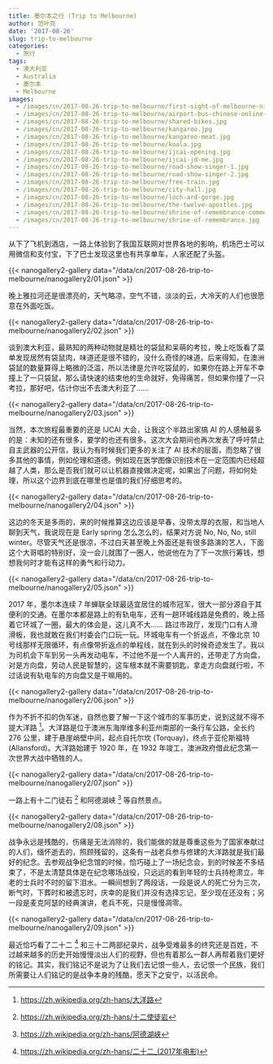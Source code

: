 ```yaml
---
title: 墨尔本之行 (Trip to Melbourne)
author: 范叶亮
date: '2017-08-26'
slug: trip-to-melbourne
categories:
  - 旅行
tags:
  - 澳大利亚
  - Australia
  - 墨尔本
  - Melbourne
images:
  - /images/cn/2017-08-26-trip-to-melbourne/first-sight-of-melbourne-night.jpg
  - /images/cn/2017-08-26-trip-to-melbourne/airport-bus-chinese-online-payment.jpg
  - /images/cn/2017-08-26-trip-to-melbourne/shared-bikes.jpg
  - /images/cn/2017-08-26-trip-to-melbourne/kangaroo.jpg
  - /images/cn/2017-08-26-trip-to-melbourne/kangaroo-meat.jpg
  - /images/cn/2017-08-26-trip-to-melbourne/koala.jpg
  - /images/cn/2017-08-26-trip-to-melbourne/ijcai-opening.jpg
  - /images/cn/2017-08-26-trip-to-melbourne/ijcai-jd-me.jpg
  - /images/cn/2017-08-26-trip-to-melbourne/road-show-singer-1.jpg
  - /images/cn/2017-08-26-trip-to-melbourne/road-show-singer-2.jpg
  - /images/cn/2017-08-26-trip-to-melbourne/free-train.jpg
  - /images/cn/2017-08-26-trip-to-melbourne/city-hall.jpg
  - /images/cn/2017-08-26-trip-to-melbourne/loch-ard-gorge.jpg
  - /images/cn/2017-08-26-trip-to-melbourne/the-twelve-apostles.jpg
  - /images/cn/2017-08-26-trip-to-melbourne/shrine-of-remembrance-commemoration.jpg
  - /images/cn/2017-08-26-trip-to-melbourne/shrine-of-remembrance.jpg
---
```


从下了飞机到酒店，一路上体验到了我国互联网对世界各地的影响，机场巴士可以用微信和支付宝，下了巴士发现这里也有共享单车，人家还配了头盔。

{{< nanogallery2-gallery data="/data/cn/2017-08-26-trip-to-melbourne/nanogallery2/01.json" >}}

晚上雅拉河还是很漂亮的，天气略凉，空气不错，淡淡的云，大冷天的人们也很愿意在外面吃饭。

{{< nanogallery2-gallery data="/data/cn/2017-08-26-trip-to-melbourne/nanogallery2/02.json" >}}

谈到澳大利亚，最熟知的两种动物就是精壮的袋鼠和呆萌的考拉，晚上吃饭看了菜单发现居然有袋鼠肉，味道还是很不错的，没什么奇怪的味道。后来得知，在澳洲袋鼠的数量算得上略微的泛滥，所以法律是允许吃袋鼠的，如果你在路上开车不幸撞上了一只袋鼠，那么请快速的结束他的生命就好，免得痛苦，但如果你撞了一只考拉，那好吧，估计你出不去澳大利亚了......

{{< nanogallery2-gallery data="/data/cn/2017-08-26-trip-to-melbourne/nanogallery2/03.json" >}}

当然，本次旅程最重要的还是 IJCAI 大会，让我这个半路出家搞 AI 的人感触最多的是：未知的还有很多，要学的也还有很多。这次大会期间也再次发表了呼吁禁止自主武器的公开信，我认为有时候我们更多的关注了 AI 技术的层面，而忽略了很多其他的事情，例如伦理和道德。例如现在医学图像识别技术在一定范围内已经超越了人类，那么是否我们就可以让机器直接做决定呢，如果出了问题，将如何处理，所以这个边界到底在哪里也是值的我们仔细思考的。

{{< nanogallery2-gallery data="/data/cn/2017-08-26-trip-to-melbourne/nanogallery2/04.json" >}}

这边的冬天是多雨的，来的时候推算这边应该是早春，没带太厚的衣服，和当地人聊到天气，我说现在是 Early spring 怎么怎么的，结果对方说 No, No, No, still winter。尽管天气还是很凉，不过白天甚至晚上外面还是有很多路演的艺人，下面这个大哥唱的特别好，没一会儿就围了一圈人，他说他在为了下一次旅行筹钱，想想我何时才能有这样的勇气和行动力。

{{< nanogallery2-gallery data="/data/cn/2017-08-26-trip-to-melbourne/nanogallery2/05.json" >}}

2017 年，墨尔本连续 7 年蝉联全球最适宜居住的城市冠军，很大一部分源自于其便利的交通。在墨尔本都是路上的有轨电车，还有一趟环城线路是免费的，晚上搭着它环城了一圈，最大的体会是，这儿真不大...... 路过市政厅，发现门口有人滑滑板，我也就敢在我们村委会门口玩一玩。环城电车有一个折返点，不像北京 10 号线那样无限循环，有点像带折返点的单程线，就在到头的时候奇迹发生了。我以为司机会下车到另一头再发动电车，不过他不是一个人离开的，还带走了方向盘，对是方向盘，劳动人民是智慧的，这车根本就不需要钥匙，拿走方向盘就行啦，不过话说有轨电车的方向盘又是干嘛用的。

{{< nanogallery2-gallery data="/data/cn/2017-08-26-trip-to-melbourne/nanogallery2/06.json" >}}

作为不折不扣的伪军迷，自然也要了解一下这个城市的军事历史，说到这就不得不提大洋路 [^the-great-ocean-road]。大洋路是位于澳洲东海岸维多利亚州南部的一条行车公路，全长约 276 公里，建于悬崖峭壁中间，起点自托尔坎 (Torquay)，终点于亚伦斯福特 (Allansford)。大洋路始建于 1920 年，在 1932 年竣工，澳洲政府借此纪念第一次世界大战中牺牲的人。

{{< nanogallery2-gallery data="/data/cn/2017-08-26-trip-to-melbourne/nanogallery2/07.json" >}}

一路上有十二门徒石 [^the-twelve-apostles] 和阿德湖峡 [^loch-ard-gorge] 等自然景点。

{{< nanogallery2-gallery data="/data/cn/2017-08-26-trip-to-melbourne/nanogallery2/08.json" >}}

战争永远是残酷的，伤痛是无法消除的，我们能做的就是尊重这些为了国家奉献过的人们，缅怀逝去的，照顾残留的，这条有一战老兵参与修建的大洋路就是我们最好的纪念。去参观战争纪念馆的时候，恰巧碰上了一场纪念会，到的时候差不多结束了，不是太清楚具体是在纪念哪场战役，只远远的看到年轻的士兵持枪肃立，年老的士兵时不时的留下泪水。一瞬间想到了两段话，一段是说人的死亡分为三次，断气时，下葬时和被遗忘时，庆幸的是我们并没有选择忘记，至少现在还没有；另一段是麦克阿瑟的经典演讲，老兵不死，只是慢慢凋零。

{{< nanogallery2-gallery data="/data/cn/2017-08-26-trip-to-melbourne/nanogallery2/09.json" >}}

最近恰巧看了二十二 [^twenty-two] 和三十二两部纪录片，战争受难最多的终究还是百姓，不过越来越多的历史开始慢慢淡出人们的视野，但也有着那么一群人再帮着我们更好的铭记。其实，我们铭记不是说为了让我们去记恨一些人，去记恨一个民族，我们所需要让人们铭记的是战争本身的残酷，愿天下之安宁，以活民命。

[^the-great-ocean-road]: <https://zh.wikipedia.org/zh-hans/大洋路>

[^the-twelve-apostles]: <https://zh.wikipedia.org/zh-hans/十二使徒岩>

[^loch-ard-gorge]: <https://zh.wikipedia.org/zh-hans/阿德湖峡>

[^twenty-two]: <https://zh.wikipedia.org/zh-hans/二十二_(2017年电影)>
